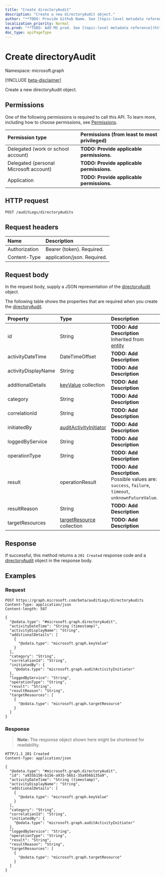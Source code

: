 ```yaml
---
title: "Create directoryAudit"
description: "Create a new directoryAudit object."
author: "**TODO: Provide Github Name. See [topic-level metadata reference](https://msgo.azurewebsites.net/add/document/guidelines/metadata.html#topic-level-metadata)**"
localization_priority: Normal
ms.prod: "**TODO: Add MS prod. See [topic-level metadata reference](https://msgo.azurewebsites.net/add/document/guidelines/metadata.html#topic-level-metadata)**"
doc_type: apiPageType
---
```


# Create directoryAudit
Namespace: microsoft.graph

[!INCLUDE [beta-disclaimer](../../includes/beta-disclaimer.md)]

Create a new directoryAudit object.

## Permissions
One of the following permissions is required to call this API. To learn more, including how to choose permissions, see [Permissions](/graph/permissions-reference).

|Permission type|Permissions (from least to most privileged)|
|:---|:---|
|Delegated (work or school account)|**TODO: Provide applicable permissions.**|
|Delegated (personal Microsoft account)|**TODO: Provide applicable permissions.**|
|Application|**TODO: Provide applicable permissions.**|

## HTTP request

<!-- {
  "blockType": "ignored"
}
-->
``` http
POST /auditLogs/directoryAudits
```

## Request headers
|Name|Description|
|:---|:---|
|Authorization|Bearer {token}. Required.|
|Content-Type|application/json. Required.|

## Request body
In the request body, supply a JSON representation of the [directoryAudit](../resources/directoryaudit.md) object.

The following table shows the properties that are required when you create the [directoryAudit](../resources/directoryaudit.md).

|Property|Type|Description|
|:---|:---|:---|
|id|String|**TODO: Add Description** Inherited from [entity](../resources/entity.md)|
|activityDateTime|DateTimeOffset|**TODO: Add Description**|
|activityDisplayName|String|**TODO: Add Description**|
|additionalDetails|[keyValue](../resources/keyvalue.md) collection|**TODO: Add Description**|
|category|String|**TODO: Add Description**|
|correlationId|String|**TODO: Add Description**|
|initiatedBy|[auditActivityInitiator](../resources/auditactivityinitiator.md)|**TODO: Add Description**|
|loggedByService|String|**TODO: Add Description**|
|operationType|String|**TODO: Add Description**|
|result|operationResult|**TODO: Add Description**. Possible values are: `success`, `failure`, `timeout`, `unknownFutureValue`.|
|resultReason|String|**TODO: Add Description**|
|targetResources|[targetResource](../resources/targetresource.md) collection|**TODO: Add Description**|



## Response

If successful, this method returns a `201 Created` response code and a [directoryAudit](../resources/directoryaudit.md) object in the response body.

## Examples

### Request
<!-- {
  "blockType": "request",
  "name": "create_directoryaudit_from_"
}
-->
``` http
POST https://graph.microsoft.com/beta/auditLogs/directoryAudits
Content-Type: application/json
Content-length: 587

{
  "@odata.type": "#microsoft.graph.directoryAudit",
  "activityDateTime": "String (timestamp)",
  "activityDisplayName": "String",
  "additionalDetails": [
    {
      "@odata.type": "microsoft.graph.keyValue"
    }
  ],
  "category": "String",
  "correlationId": "String",
  "initiatedBy": {
    "@odata.type": "microsoft.graph.auditActivityInitiator"
  },
  "loggedByService": "String",
  "operationType": "String",
  "result": "String",
  "resultReason": "String",
  "targetResources": [
    {
      "@odata.type": "microsoft.graph.targetResource"
    }
  ]
}
```


### Response
>**Note:** The response object shown here might be shortened for readability.
<!-- {
  "blockType": "response",
  "truncated": true,
  "@odata.type": "microsoft.graph.directoryAudit"
}
-->
``` http
HTTP/1.1 201 Created
Content-Type: application/json

{
  "@odata.type": "#microsoft.graph.directoryAudit",
  "id": "a935b156-b156-a935-56b1-35a956b135a9",
  "activityDateTime": "String (timestamp)",
  "activityDisplayName": "String",
  "additionalDetails": [
    {
      "@odata.type": "microsoft.graph.keyValue"
    }
  ],
  "category": "String",
  "correlationId": "String",
  "initiatedBy": {
    "@odata.type": "microsoft.graph.auditActivityInitiator"
  },
  "loggedByService": "String",
  "operationType": "String",
  "result": "String",
  "resultReason": "String",
  "targetResources": [
    {
      "@odata.type": "microsoft.graph.targetResource"
    }
  ]
}
```

